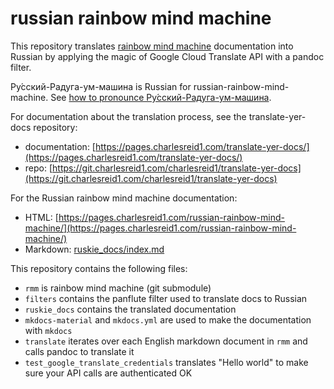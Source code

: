 # russian rainbow mind machine

This repository translates 
[rainbow mind machine](https://git.charlesreid1.com/b-rainbow-mind-machine)
documentation into Russian
by applying the magic of 
Google Cloud Translate API
with a pandoc filter.

Ру́сский-Радуга-ум-машина is Russian for russian-rainbow-mind-machine. 
See [how to pronounce Ру́сский-Радуга-ум-машина](http://tts.imtranslator.net/bF9P).

For documentation about the translation process,
see the translate-yer-docs repository:

* documentation: [https://pages.charlesreid1.com/translate-yer-docs/](https://pages.charlesreid1.com/translate-yer-docs/)
* repo: [https://git.charlesreid1.com/charlesreid1/translate-yer-docs](https://git.charlesreid1.com/charlesreid1/translate-yer-docs)

For the Russian rainbow mind machine documentation:

* HTML: [https://pages.charlesreid1.com/russian-rainbow-mind-machine/](https://pages.charlesreid1.com/russian-rainbow-mind-machine/)
* Markdown: [ruskie_docs/index.md](ruskie_docs/index.md)

This repository contains the following files:
* `rmm` is rainbow mind machine (git submodule)
* `filters` contains the panflute filter used to translate docs to Russian
* `ruskie_docs` contains the translated documentation
* `mkdocs-material` and `mkdocs.yml` are used to make the documentation with `mkdocs`
* `translate` iterates over each English markdown document in `rmm` and calls pandoc to translate it
* `test_google_translate_credentials` translates "Hello world" to make sure your API calls are authenticated OK

